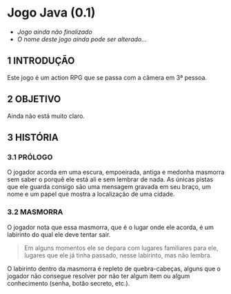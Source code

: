 # Jogo Java (0.1)
- _Jogo ainda não finalizado_
- _O nome deste jogo ainda pode ser alterado..._

## 1 INTRODUÇÃO
Este jogo é um action RPG que se passa com a câmera em 3ª pessoa.

## 2 OBJETIVO
Ainda não está muito claro.

## 3 HISTÓRIA

### 3.1 PRÓLOGO
O jogador acorda em uma escura, empoeirada, antiga e medonha masmorra sem saber o porquê ele está ali e sem lembrar de nada. As únicas pistas que ele guarda consigo são uma mensagem gravada em seu braço, um nome e um papel que mostra a localização de uma cidade.

### 3.2 MASMORRA
O jogador nota que essa masmorra, que é o lugar onde ele acorda, é um labirinto do qual ele deve tentar sair.

> Em alguns momentos ele se depara com lugares familiares para ele, lugares que ele já tinha passado, nesse labirinto, mas não lembra.

O labirinto dentro da masmorra é repleto de quebra-cabeças, alguns que o jogador não consegue resolver por não ter algum item ou algum conhecimento (senha, botão secreto, etc.).